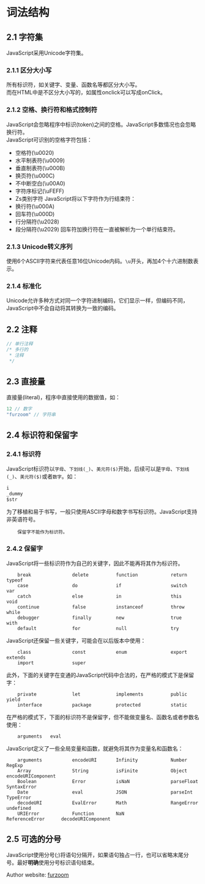 # 词法结构
## 2.1 字符集
JavaScript采用Unicode字符集。
### 2.1.1 区分大小写
所有标识符，如关键字、变量、函数名等都区分大小写。<br />
而在HTML中是不区分大小写的，如属性onclick可以写成onClick。
### 2.1.2 空格、换行符和格式控制符
JavaScript会忽略程序中标识(token)之间的空格。JavaScript多数情况也会忽略换行符。<br />
JavaScript可识别的空格字符包括：
* 空格符(\u0020)
* 水平制表符(\u0009)
* 垂直制表符(\u000B)
* 换页符(\u000C)
* 不中断空白(\u00A0)
* 字符序标记(\uFEFF)
* Zs类别字符
JavaScript将以下字符作为行结束符：
* 换行符(\u000A)
* 回车符(\u000D)
* 行分隔符(\u2028)
* 段分隔符(\u2029)
		回车符加换行符在一直被解析为一个单行结束符。
		
### 2.1.3 Unicode转义序列
使用6个ASCII字符来代表任意16位Unicode内码。`\u`开头，再加4个十六进制数表示。

### 2.1.4 标准化
Unicode允许多种方式对同一个字符进制编码，它们显示一样，但编码不同，JavaScript中不会自动将其转换为一致的编码。

## 2.2 注释
```javascript
// 单行注释
/* 多行的
 * 注释 
 */
```
## 2.3 直接量
直接量(literal)，程序中直接使用的数据值，如：
```javascript	
12 // 数字
"furzoom" // 字符串
```
## 2.4 标识符和保留字
### 2.4.1 标识符
JavaScript标识符以`字母`、`下划线(_)`、`美元符($)`开始，后续可以是`字母`、`下划线(_)`、`美元符($)`或者`数字`。如：
```javascript	
i
_dummy
$str
```
为了移植和易于书写，一般只使用ASCII字母和数字书写标识符。JavaScript支持非英语符号。

		保留字不能作为标识符。
		
### 2.4.2 保留字
JavaScript将一些标识符作为自己的关键字，因此不能再将其作为标识符。

		break				delete			function			return				typeof
		case				do 				if					switch				var
		catch				else			in					this				void
		continue			false			instanceof			throw				while
		debugger			finally			new					true				with
		default				for				null				try

JavaScript还保留一些关键字，可能会在以后版本中使用：

		class				const			enum				export				extends		
		import				super

此外，下面的关键字在变通的JavaScript代码中合法的，在严格的模式下是保留字：

		private				let				implements			public				yield
		interface			package			protected			static

在严格的模式下，下面的标识符不是保留字，但不能做变量名、函数名或者参数名使用：

		arguments	eval

JavaScript定义了一些全局变量和函数，就避免将其作为变量名和函数名：

		arguments			encodeURI		Infinity			Number				RegExp
		Array				String 			isFinite			Object				encodeURIComponent
		Boolean				Error			isNaN				parseFloat			SyntaxError
		Date				eval			JSON				parseInt			TypeError
		decodeURI			EvalError		Math				RangeError			undefined
		URIError			Function		NaN					ReferenceError		decodeURIComponent
## 2.5 可选的分号
JavaScript使用分号(;)将语句分隔开，如果语句独占一行，也可以省略末尾分号。最好**明确**使用分号标识语句结束。

Author website: [furzoom](http://furzoom.com/about-us/ "Furzoom")